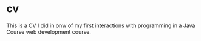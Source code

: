 # cv

This is a CV I did in onw of my first interactions with programming in a Java Course web development course.
